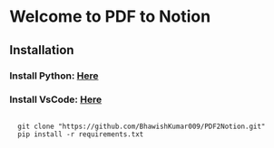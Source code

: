 <h1> Welcome to PDF to Notion </h1>
<h2> Installation </h2>
<h3>Install Python: <a href="https://www.python.org/downloads/">Here</a> </h3>
<h3>Install VsCode: <a href="https://code.visualstudio.com/download">Here</a></h3>
<code>
  git clone "https://github.com/BhawishKumar009/PDF2Notion.git"
  pip install -r requirements.txt
</code>

